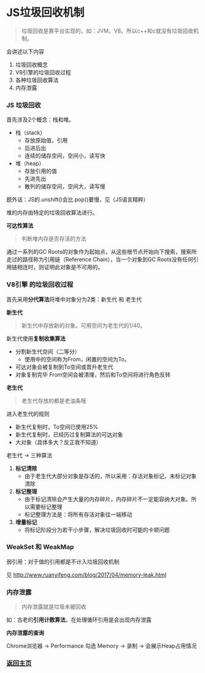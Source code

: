 # JS垃圾回收机制

> 垃圾回收是靠平台实现的，如：JVM，V8。所以c++和c就没有垃圾回收机制。

会讲述以下内容
1. 垃圾回收概念
2. V8引擎的垃圾回收过程
3. 各种垃圾回收算法
4. 内存泄露

### JS 垃圾回收

首先涉及2个概念：栈和堆。

* 栈（stack）
  * 存放原始值，引用
  * 后进后出
  * 连续的储存空间，空间小，读写快
* 堆（heap）
  * 存放引用的值
  * 先进先出
  * 散列的储存空间，空间大，读写慢

题外话：JS的.unshift()会比.pop()要慢，见（JS语言精粹）

堆的内存由特定的垃圾回收算法进行。

**可达性算法**

> 判断堆内存是否存活的方法

通过一系列的GC Roots的对象作为起始点，从这些根节点开始向下搜索，搜索所走过的路径称为引用链（Reference Chain），当一个对象到GC Roots没有任何引用链相连时，则证明此对象是不可用的。

### V8引擎 的垃圾回收过程

首先采用**分代算法**将堆中对象分为2类：新生代 和 老生代

**新生代**

> 新生代中存放新的对象。可用空间为老生代的1/40。

新生代使用**复制收集算法**
  * 分割新生代空间（二等分）
    * 使用中的空间称为From，闲置的空间为To。
  * 可达对象会被复制到To空间或晋升老生代
  * 对象复制完毕 From空间会被清理，然后和To空间将进行角色反转

**老生代**

> 老生代存放的都是老油条哦

进入老生代的规则
  * 新生代复制时，To空间已使用25%
  * 新生代复制时，已经历过复制算法的可达对象
  * 大对象（具体多大？反正我不知道）

老生代 -> 三种算法
  1. **标记清除**
     * 由于老生代大部分对象是存活的，所以采用：存活对象标记，未标记对象清除
  2. **标记整理**
     * 由于标记清除会产生大量的内存碎片，内存碎片不一定能容纳大对象。所以需要标记整理
     * 标记整理方法是：将所有存活对象往一端移动
  3. **增量标记**
     * 将标记阶段分为若干小步骤，解决垃圾回收时可能的卡顿问题

### WeakSet 和 WeakMap

弱引用：对于值的引用都是不计入垃圾回收机制

见 http://www.ruanyifeng.com/blog/2017/04/memory-leak.html

### 内存泄露

> 内存泄露就是垃圾未被回收

如：古老的**引用计数算法**，在处理循环引用是会出现内存泄露

**内存泄露的查询**

Chrome浏览器 -> Performance 勾选 Memory -> 录制 -> 会展示Heap占用情况

### [返回主页](/README.md)